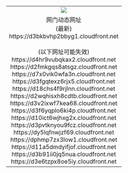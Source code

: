 ﻿<table>
  <tr></tr>
  <tr><td colspan=2 align=center><img src="https://d3bkbvhp2bbyg1.cloudfront.net/Up/oGate.jpg" /></td></tr>
  <tr><td colspan=2 align=center>网门动态网址<br/>(最新)
<br>https://d3bkbvhp2bbyg1.cloudfront.net
<br/><br/>(以下网址可能失效)
<br>https://d4hr9vubqkax2.cloudfront.net
<br>https://d2fmkgqs8atsgz.cloudfront.net
<br>https://d7x0vik0wfa3n.cloudfront.net
<br>https://d3fgqtexz6rjx5.cloudfront.net
<br>https://d18chs4f9rjlnn.cloudfront.net
<br>https://d2wqhisxh8cdtb.cloudfront.net
<br>https://d3v2ixwf7kea68.cloudfront.net
<br>https://d3f6yqplo6ki4p.cloudfront.net
<br>https://d10ict6wjhxg2x.cloudfront.net
<br>https://d3pvtknyou9fcz.cloudfront.net
<br>https://dy5lqfnwjzf69.cloudfront.net
<br>https://dphmp7zx3low1.cloudfront.net
<br>https://d11a5dmdyifjof.cloudfront.net
<br>https://d3b91ii0jq5nua.cloudfront.net
<br>https://d3e6tzpx8oe5iy.cloudfront.net
    </td>
  </tr>
</table>
